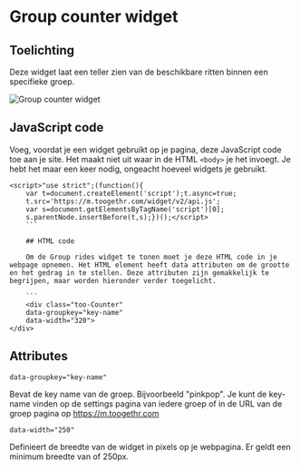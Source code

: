 Group counter widget
====================

## Toelichting

Deze widget laat een teller zien van de beschikbare ritten binnen een specifieke groep.

![Group counter widget](http://www.toogethr.com/sites/default/files/styles/large/public/1/counter.png?itok=SxYEgFCt)

## JavaScript code

Voeg, voordat je een widget gebruikt op je pagina, deze JavaScript code toe aan je site. Het maakt niet uit waar in de HTML `<body>` je het invoegt. Je hebt het maar een keer nodig, ongeacht hoeveel widgets je gebruikt.

```
<script>"use strict";(function(){
	var t=document.createElement('script');t.async=true; 
	t.src='https://m.toogethr.com/widget/v2/api.js'; 
	var s=document.getElementsByTagName('script')[0]; 
	s.parentNode.insertBefore(t,s);})();</script>
	```

	## HTML code

	Om de Group rides widget te tonen moet je deze HTML code in je webpage opnemen. Het HTML element heeft data attributen om de grootte en het gedrag in te stellen. Deze attributen zijn gemakkelijk te begrijpen, maar worden hieronder verder toegelicht.

	```
	<div class="too-Counter"
	data-groupkey="key-name"
	data-width="320">
</div>
``` 

## Attributes

`data-groupkey="key-name"`

Bevat de key name van de groep. Bijvoorbeeld "pinkpop". Je kunt de key-name vinden op de settings pagina van iedere groep of in de URL van de groep pagina op https://m.toogethr.com

`data-width="250"`

Definieert de breedte van de widget in pixels op je webpagina. Er geldt een minimum breedte van of 250px.